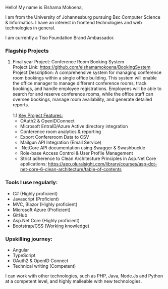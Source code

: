 
Hello! My name is Elshama Mokoena, 

I am from the University of Johannesburg pursuing Bsc Computer Science & Informatics.
I have an interest in frontend technologies and web technologies in general. 

I am currently a Tiso Foundation Brand Ambassador.

### Flagship Projects

1. Final year Project: Conference Room Booking System\
   Project Link: <https://github.com/elshamamokoena/BookingSystem>\
   Project Description: A comprehensive system for managing conference room bookings within a 
   single office building. This system will enable the office manager to manage different 
   conference rooms, track bookings, and handle employee registrations. Employees will 
   be able to search for and reserve conference rooms, while the office staff can oversee 
   bookings, manage room availability, and generate detailed reports.\
   \
   1.1 <u>Key Project Features:</u>
   - OAuth2 & OpenIDConnect
   - Microsoft EntraID/Azure Active directory integration
   - Conference room analytics & reporting
   - Export Confereroom Data to CSV
   - Mailgun API Integration (Email Service)
   - .NetCore API documentation using Swagger & Swashbuckle
   - Role-base Access Control & User Profile Management
   - Strict adherence to Clean Architecture Principles in Asp.Net Core applications;
     <https://app.pluralsight.com/library/courses/asp-dot-net-core-6-clean-architecture/table-of-contents>
     
### Tools I use regularly:
  - C# (Highly proficient)
  - Javascript (Proficient)
  - MVC, Blazor (Highly proficient)
  - Microsoft Azure (Proficient)
  - GitHub
  - Asp.Net Core (Highly proficient)
  - Bootstrap/CSS (Working knowledge)
### Upskilling journey:
  - Angular
  - TypeScript
  - OAuth2 & OpenID Connect 
  - Technical writing (Competent)

I can work with other technologies, such as PHP, Java, Node.Js and Python at a competent level, and highly malleable with new technologies.
